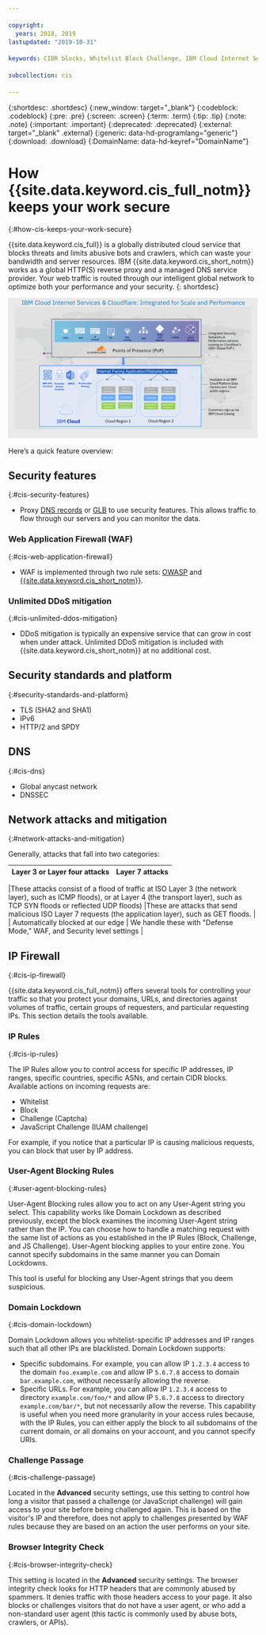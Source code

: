 ```yaml
---

copyright:
  years: 2018, 2019
lastupdated: "2019-10-31"

keywords: CIDR blocks, Whitelist Block Challenge, IBM Cloud Internet Services, security features

subcollection: cis

---
```


{:shortdesc: .shortdesc}
{:new_window: target="_blank"}
{:codeblock: .codeblock}
{:pre: .pre}
{:screen: .screen}
{:term: .term}
{:tip: .tip}
{:note: .note}
{:important: .important}
{:deprecated: .deprecated}
{:external: target="_blank" .external}
{:generic: data-hd-programlang="generic"}
{:download: .download}
{:DomainName: data-hd-keyref="DomainName"}

# How {{site.data.keyword.cis_full_notm}} keeps your work secure
{:#how-cis-keeps-your-work-secure}

{{site.data.keyword.cis_full}} is a globally distributed cloud service that blocks threats and limits abusive bots and crawlers, which can waste your bandwidth and server resources. IBM {{site.data.keyword.cis_short_notm}} works as a global HTTP(S) reverse proxy and a managed DNS service provider. Your web traffic is routed through our intelligent global network to optimize both your performance and your security.
{: shortdesc} 

![security-graphic.png](images/security-graphic.png)

Here’s a quick feature overview:

## Security features
{:#cis-security-features}

 * Proxy [DNS records](/docs/infrastructure/cis?topic=cis-dns-concepts#dns-concepts-proxying-dns-records) or [GLB](/docs/infrastructure/cis?topic=cis-global-load-balancer-glb-concepts) to use security features. This allows traffic to flow through our servers and you can monitor the data.

### Web Application Firewall (WAF)
{:#cis-web-application-firewall}

 * WAF is implemented through two rule sets: [OWASP](/docs/infrastructure/cis?topic=cis-owasp-rule-set-for-waf) and [{{site.data.keyword.cis_short_notm}}](/docs/infrastructure/cis?topic=cis-waf-settings#cis-ruleset-for-waf).

### Unlimited DDoS mitigation
{:#cis-unlimited-ddos-mitigation}

 * DDoS mitigation is typically an expensive service that can grow in cost when under attack. Unlimited DDoS mitigation is included with {{site.data.keyword.cis_short_notm}} at no additional cost.

## Security standards and platform
{:#security-standards-and-platform}

 * TLS (SHA2 and SHA1)
 * IPv6
 * HTTP/2 and SPDY

## DNS
{:#cis-dns}

 * Global anycast network
 * DNSSEC

## Network attacks and mitigation
{:#network-attacks-and-mitigation}

Generally, attacks that fall into two categories:

| Layer 3 or Layer four attacks | Layer 7 attacks |
|------------------------------|-----------------|

|These attacks consist of a flood of traffic at ISO Layer 3 (the network layer), such as ICMP floods), or at Layer 4 (the transport layer), such as TCP SYN floods or reflected UDP floods) |These are attacks that send malicious ISO Layer 7 requests (the application layer), such as GET floods.  |
| Automatically blocked at our edge | We handle these with "Defense Mode," WAF, and Security level settings |

## IP Firewall
{:#cis-ip-firewall}

{{site.data.keyword.cis_full_notm}} offers several tools for controlling your traffic so that you protect your domains, URLs, and directories against volumes of traffic, certain groups of requesters, and particular requesting IPs. This section details the tools available.

### IP Rules
{:#cis-ip-rules}

The IP Rules allow you to control access for specific IP addresses, IP ranges, specific countries, specific ASNs, and certain CIDR blocks. Available actions on incoming requests are:
  * Whitelist
  * Block
  * Challenge (Captcha)
  * JavaScript Challenge (IUAM challenge)

For example, if you notice that a particular IP is causing malicious requests, you can block that user by IP address.

### User-Agent Blocking Rules
{:#user-agent-blocking-rules}

User-Agent Blocking rules allow you to act on any User-Agent string you select. This capability works like Domain Lockdown as described previously, except the block examines the incoming User-Agent string rather than the IP. You can choose how to handle a matching request with the same list of actions as you established in the IP Rules (Block, Challenge, and JS Challenge). User-Agent blocking applies to your entire zone. You cannot specify subdomains in the same manner you can Domain Lockdowns.

This tool is useful for blocking any User-Agent strings that you deem suspicious.

### Domain Lockdown
{:#cis-domain-lockdown}

Domain Lockdown allows you whitelist-specific IP addresses and IP ranges such that all other IPs are blacklisted. Domain Lockdown supports:

  * Specific subdomains. For example, you can allow IP `1.2.3.4` access to the domain `foo.example.com` and allow IP `5.6.7.8` access to domain `bar.example.com`, without necessarily allowing the reverse.
  * Specific URLs. For example, you can allow IP `1.2.3.4` access to directory `example.com/foo/*` and allow IP `5.6.7.8`  access to directory `example.com/bar/*`, but not necessarily allow the reverse.
This capability is useful when you need more granularity in your access rules because, with the IP Rules, you can either apply the block to all subdomains of the current domain, or all domains on your account, and you cannot specify URIs.

### Challenge Passage
{:#cis-challenge-passage}

Located in the **Advanced** security settings, use this setting to control how long a visitor that passed a challenge (or JavaScript challenge) will gain access to your site before being challenged again. This is based on the visitor's IP and therefore, does not apply to challenges presented by WAF rules because they are based on an action the user performs on your site.

### Browser Integrity Check
{:#cis-browser-integrity-check}

This setting is located in the **Advanced** security settings. The browser integrity check looks for HTTP headers that are commonly abused by spammers. It denies traffic with those headers access to your page. It also blocks or challenges visitors that do not have a user agent, or who add a non-standard user agent (this tactic is commonly used by abuse bots, crawlers, or APIs).
